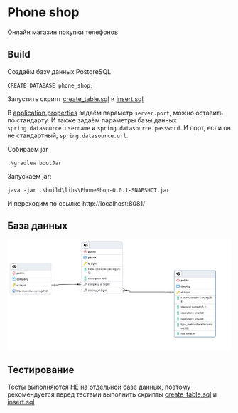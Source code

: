 # Phone shop
Онлайн магазин покупки телефонов

## Build
Создаём базу данных PostgreSQL
```
CREATE DATABASE phone_shop;
```

Запустить скрипт [create_table.sql](sql%2Fcreate_table.sql) и [insert.sql](sql%2Finsert.sql)

В [application.properties](src%2Fmain%2Fresources%2Fapplication.properties) задаём 
параметр `server.port`, можно оставить по стандарту.
И также задаём параметры базы данных `spring.datasource.username` и 
`spring.datasource.password`. И порт, если он не стандартный, 
`spring.datasource.url`.

Собираем jar
```
.\gradlew bootJar
```
Запускаем jar:
```
java -jar .\build\libs\PhoneShop-0.0.1-SNAPSHOT.jar
```
И переходим по ссылке http://localhost:8081/

## База данных
![erd_db.png](sql%2Ferd_db.png)

## Тестирование
Тесты выполняются НЕ на отдельной базе данных, поэтому рекомендуется перед тестами выполнить 
скрипты [create_table.sql](sql%2Fcreate_table.sql) и [insert.sql](sql%2Finsert.sql)